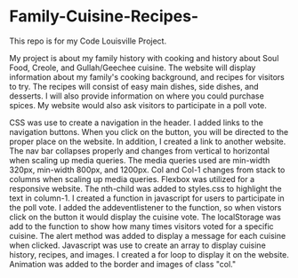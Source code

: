 # Family-Cuisine-Recipes-

This repo is for my Code Louisville Project. 

My project is about my family history with cooking and history about Soul Food, Creole, and Gullah/Geechee
cuisine. The website will display information about my family's cooking background, and recipes for visitors to 
try. The recipes will consist of easy main dishes, side dishes, and desserts. I will also 
provide information on where you could purchase spices. My website would also ask visitors to participate in a 
poll vote.



CSS was use to create a navigation in the header. I added links to the navigation buttons. When you click on 
the button, you will be directed to the proper place on the website. In addition, I created a link to another 
website. The nav bar collapses properly and changes from vertical to horizontal when scaling up media
queries. The media queries used are min-width 320px, min-width 800px, and 1200px. Col and Col-1 changes from 
stack to columns when scaling up media queries. Flexbox was utilized for a responsive website. The nth-child 
was added to styles.css to highlight the text in column-1. I created a function in javascript for users to 
participate in the poll vote. I added the addeventlistener to the function, so when vistors click on the button 
it would display the cuisine vote. The localStorage was add to the function to show how many times visitors 
voted for a specific cuisine. The alert method was added to display a message for each cuisine when clicked. 
Javascript was use to create an array to display cuisine history, recipes, and images. I created a for loop to
display it on the website. Animation was added to the border and images of class "col." 

